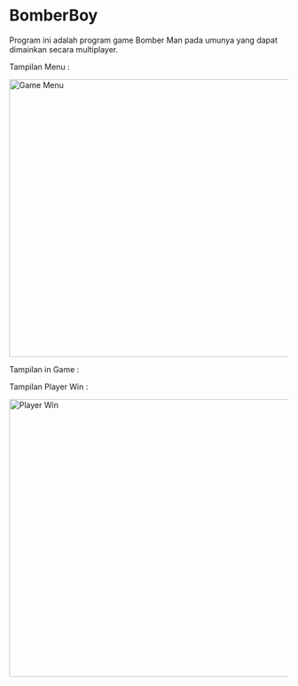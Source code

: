 # BomberBoy

Program ini adalah program game Bomber Man pada umunya yang dapat dimainkan secara multiplayer.

Tampilan Menu :

<img src="https://github.com/aldoalfi/BomberBoy/tree/master/assets/game_menu.PNG" alt="Game Menu" width="600" height="500">

Tampilan in Game :

Tampilan Player Win :

<img src="https://github.com/aldoalfi/BomberBoy/tree/master/assets/p1win.png" alt="Player Win" width="600" height="500">



